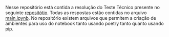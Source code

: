 Nesse repositório está contida a resolução do Teste Técnico presente no seguinte [repositótio](https://github.com/AhirtonLopes/teste_eng_dados3). Todas as respostas estão contidas no arquivo [main.ipynb](main.ipynb). No repositório existem arquivos que permitem a criação de ambientes para uso do notebook tanto usando poetry tanto quanto usando pip.